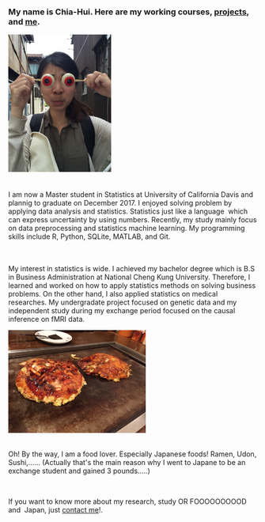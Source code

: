 
<h3>  My name is Chia-Hui. Here are my working courses, <a class="link" href="/project">projects</a>, and <a class="link" href="/about">me</a>.</h3>

<img src="/fig/IMG_4593.jpg" class="post-image-left" alt="Profile Image" style="width:208px;height:278px;"> 
<br><br><br>
I am now a Master student in Statistics at University of California Davis and plannig to graduate on December 2017. I enjoyed solving problem by applying data analysis and statistics. Statistics just like a language  which can express uncertainty by using numbers. Recently, my study mainly focus on data preprocessing and statistics machine learning. My programming skills include R, Python, SQLite, MATLAB, and Git.
<br><br><br>
<p>
My interest in statistics is wide. I achieved my bachelor degree which is B.S in Business Administration at National Cheng Kung University. Therefore, I learned and worked on how to apply statistics methods on solving business problems. On the other hand, I also applied statistics on medical researches. My undergradate project focused on genetic data and my independent study during my exchange period focused on the causal inference on fMRI data. 

</p><img src="/fig/Okonomiyaki.jpg" class="post-image-right" alt="Profile Image" style="width:278px;height:208px;">
<br><br>
<p>
Oh! By the way, I am a food lover. Especially Japanese foods! Ramen, Udon, Sushi,...... (Actually that's the main reason why I went to Japane to be an exchange student and gained 3 pounds.....)
</p>
<br>

<p>
If you want to know more about my research, study OR FOOOOOOOOOD and  Japan, just 
<a href="mailto:aenni0409@gmail.com?Subject=Hello" target="_top">contact me</a>!.
</p>

